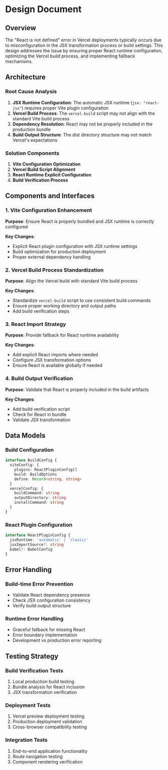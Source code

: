 # Design Document

## Overview

The "React is not defined" error in Vercel deployments typically occurs due to misconfiguration in the JSX transformation process or build settings. This design addresses the issue by ensuring proper React runtime configuration, optimizing the Vercel build process, and implementing fallback mechanisms.

## Architecture

### Root Cause Analysis

1. **JSX Runtime Configuration**: The automatic JSX runtime (`jsx: "react-jsx"`) requires proper Vite plugin configuration
2. **Vercel Build Process**: The `vercel-build` script may not align with the standard Vite build process
3. **Dependency Resolution**: React may not be properly included in the production bundle
4. **Build Output Structure**: The dist directory structure may not match Vercel's expectations

### Solution Components

1. **Vite Configuration Optimization**
2. **Vercel Build Script Alignment** 
3. **React Runtime Explicit Configuration**
4. **Build Verification Process**

## Components and Interfaces

### 1. Vite Configuration Enhancement

**Purpose**: Ensure React is properly bundled and JSX runtime is correctly configured

**Key Changes**:
- Explicit React plugin configuration with JSX runtime settings
- Build optimization for production deployment
- Proper external dependency handling

### 2. Vercel Build Process Standardization

**Purpose**: Align the Vercel build with standard Vite build process

**Key Changes**:
- Standardize `vercel-build` script to use consistent build commands
- Ensure proper working directory and output paths
- Add build verification steps

### 3. React Import Strategy

**Purpose**: Provide fallback for React runtime availability

**Key Changes**:
- Add explicit React imports where needed
- Configure JSX transformation options
- Ensure React is available globally if needed

### 4. Build Output Verification

**Purpose**: Validate that React is properly included in the build artifacts

**Key Changes**:
- Add build verification script
- Check for React in bundle
- Validate JSX transformation

## Data Models

### Build Configuration
```typescript
interface BuildConfig {
  viteConfig: {
    plugins: ReactPluginConfig[]
    build: BuildOptions
    define: Record<string, string>
  }
  vercelConfig: {
    buildCommand: string
    outputDirectory: string
    installCommand: string
  }
}
```

### React Plugin Configuration
```typescript
interface ReactPluginConfig {
  jsxRuntime: 'automatic' | 'classic'
  jsxImportSource?: string
  babel?: BabelConfig
}
```

## Error Handling

### Build-time Error Prevention
- Validate React dependency presence
- Check JSX configuration consistency
- Verify build output structure

### Runtime Error Handling
- Graceful fallback for missing React
- Error boundary implementation
- Development vs production error reporting

## Testing Strategy

### Build Verification Tests
1. Local production build testing
2. Bundle analysis for React inclusion
3. JSX transformation verification

### Deployment Tests
1. Vercel preview deployment testing
2. Production deployment validation
3. Cross-browser compatibility testing

### Integration Tests
1. End-to-end application functionality
2. Route navigation testing
3. Component rendering verification